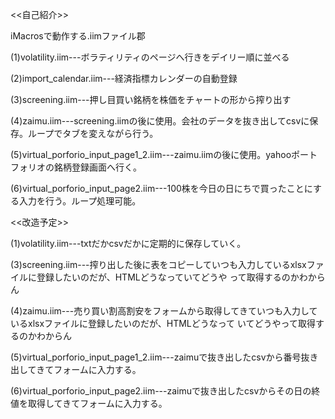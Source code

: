 <<自己紹介>>

iMacrosで動作する.iimファイル郡

(1)volatility.iim---ボラティリティのページへ行きをデイリー順に並べる

(2)import_calendar.iim---経済指標カレンダーの自動登録

(3)screening.iim---押し目買い銘柄を株価をチャートの形から搾り出す

(4)zaimu.iim---screening.iimの後に使用。会社のデータを抜き出してcsvに保存。ループでタブを変えながら行う。

(5)virtual_porforio_input_page1_2.iim---zaimu.iimの後に使用。yahooポートフォリオの銘柄登録画面へ行く。

(6)virtual_porforio_input_page2.iim---100株を今日の日にちで買ったことにする入力を行う。ループ処理可能。




<<改造予定>>

(1)volatility.iim---txtだかcsvだかに定期的に保存していく。

(3)screening.iim---搾り出した後に表をコピーしていつも入力しているxlsxファイルに登録したいのだが、HTMLどうなっていてどうや
って取得するのかわからん

(4)zaimu.iim---売り買い割高割安をフォームから取得してきていつも入力しているxlsxファイルに登録したいのだが、HTMLどうなって
いてどうやって取得するのかわからん

(5)virtual_porforio_input_page1_2.iim---zaimuで抜き出したcsvから番号抜き出してきてフォームに入力する。

(6)virtual_porforio_input_page2.iim---zaimuで抜き出したcsvからその日の終値を取得してきてフォームに入力する。
